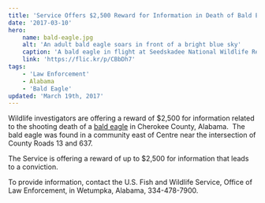 ```yaml
---
title: 'Service Offers $2,500 Reward for Information in Death of Bald Eagle in Centre, Alabama'
date: '2017-03-10'
hero:
    name: bald-eagle.jpg
    alt: 'An adult bald eagle soars in front of a bright blue sky'
    caption: 'A bald eagle in flight at Seedskadee National Wildlife Refuge. Photo by Tom Koerner, USFWS.'
    link: 'https://flic.kr/p/CBbDh7'
tags:
    - 'Law Enforcement'
    - Alabama
    - 'Bald Eagle'
updated: 'March 19th, 2017'
---
```


Wildlife investigators are offering a reward of $2,500 for information related to the shooting death of a [bald eagle](https://ecos.fws.gov/ecp0/profile/speciesProfile?spcode=B008) in Cherokee County, Alabama.  The bald eagle was found in a community east of Centre near the intersection of County Roads 13 and 637.

The Service is offering a reward of up to $2,500 for information that leads to a conviction.

To provide information, contact the U.S. Fish and Wildlife Service, Office of Law Enforcement, in Wetumpka, Alabama, 334-478-7900.
